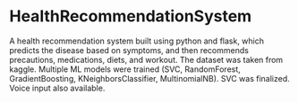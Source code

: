 # HealthRecommendationSystem
A health recommendation system built using python and flask, which predicts the disease based on symptoms, and then recommends precautions, medications, diets, and workout.
The dataset was taken from kaggle.
Multiple ML models were trained (SVC, RandomForest, GradientBoosting, KNeighborsClassifier, MultinomialNB).
SVC was finalized.
Voice input also available.
